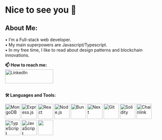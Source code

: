 # Nice to see you 👋 <br/>
## About Me: </br>
• I’m a Full-stack web developer.<br>
• My main superpowers are Javascript/Typescript.<br>
• In my free time, I like to read about design patterns and blockchain innovations.


**📫 How to reach me:**  <br/> <a href="https://www.linkedin.com/in/allanheremi/" style="display: inline-block; vertical-align: middle;"><img src="https://www.edigitalagency.com.au/wp-content/uploads/Linkedin-logo-png.png" alt="LinkedIn" width="158" height="46" style="margin-right: 10px;"></a>



<hr style="border: none; height: 1px; background-color: white;" />

**🛠️ Languages and Tools:**
<p align="left" >
  <img src="https://cdn.jsdelivr.net/gh/devicons/devicon/icons/mongodb/mongodb-plain-wordmark.svg" alt="MongoDB" width="50" height="50" />
  <img src="https://icongr.am/devicon/express-original.svg?size=50&color=aaaaaa" alt="Express.js" width="50" height="50" />
  <img src="https://cdn.jsdelivr.net/gh/devicons/devicon/icons/react/react-original.svg" alt="React" width="50" height="50" />
  <img src="https://cdn.jsdelivr.net/gh/devicons/devicon/icons/nodejs/nodejs-plain-wordmark.svg" alt="Node.js" width="50" height="50" />
  <img src="https://seeklogo.com/images/B/bun-logo-A876328A1F-seeklogo.com.png" alt="Bun" width="50" height="50"/>
  <img src="https://d2nir1j4sou8ez.cloudfront.net/wp-content/uploads/2021/12/nextjs-boilerplate-logo.png" alt="Next" width="50" height="50" />
  <img src="https://cdn.jsdelivr.net/gh/devicons/devicon/icons/git/git-plain-wordmark.svg" alt="Git" width="50" height="50" />
  <img src="https://cdn.jsdelivr.net/gh/devicons/devicon/icons/solidity/solidity-plain.svg" alt="Solidity" width="50" height="50" />
  <img src="https://cryptologos.cc/logos/chainlink-link-logo.png" alt="Chainlink" width="50" height="50" />
  <img src="https://cdn.jsdelivr.net/gh/devicons/devicon/icons/typescript/typescript-plain.svg" alt="TypeScript" width="50" height="50" />
  <img src="https://cdn.jsdelivr.net/gh/devicons/devicon/icons/javascript/javascript-original.svg" alt="JavaScript" width="50" height="50" />
  <img src="https://cdn.jsdelivr.net/gh/devicons/devicon/icons/postgresql/postgresql-original.svg" width="50" height="50"/>
</p>




